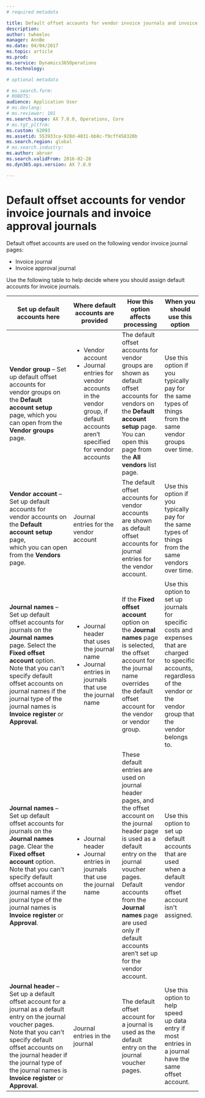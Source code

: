 ```yaml
---
# required metadata

title: Default offset accounts for vendor invoice journals and invoice approval journals
description: 
author: twheeloc
manager: AnnBe
ms.date: 04/04/2017
ms.topic: article
ms.prod: 
ms.service: Dynamics365Operations
ms.technology: 

# optional metadata

# ms.search.form: 
# ROBOTS: 
audience: Application User
# ms.devlang: 
# ms.reviewer: 101
ms.search.scope: AX 7.0.0, Operations, Core
# ms.tgt_pltfrm: 
ms.custom: 62093
ms.assetid: 553933ca-928d-4031-bb8c-f9cff458320b
ms.search.region: global
# ms.search.industry: 
ms.author: abruer
ms.search.validFrom: 2016-02-28
ms.dyn365.ops.version: AX 7.0.0

---
```


# Default offset accounts for vendor invoice journals and invoice approval journals



Default offset accounts are used on the following vendor invoice journal pages:

-   Invoice journal
-   Invoice approval journal

Use the following table to help decide where you should assign default accounts for invoice journals.

<table>
<colgroup>
<col width="25%" />
<col width="25%" />
<col width="25%" />
<col width="25%" />
</colgroup>
<thead>
<tr class="header">
<th>Set up default accounts here</th>
<th>Where default accounts are provided</th>
<th>How this option affects processing</th>
<th>When you should use this option</th>
</tr>
</thead>
<tbody>
<tr class="odd">
<td><strong>Vendor group</strong> – Set up default offset accounts for vendor groups on the <strong>Default account setup</strong> page, which you can open from the <strong>Vendor groups</strong> page.</td>
<td><ul>
<li>Vendor account</li>
<li>Journal entries for vendor accounts in the vendor group, if default accounts aren’t specified for vendor accounts</li>
</ul></td>
<td>The default offset accounts for vendor groups are shown as default offset accounts for vendors on the <strong>Default account setup</strong> page. You can open this page from the <strong>All vendors</strong> list page.</td>
<td>Use this option if you typically pay for the same types of things from the same vendor groups over time.</td>
</tr>
<tr class="even">
<td><strong>Vendor account</strong> – Set up default accounts for vendor accounts on the <strong>Default account setup</strong> page, which you can open from the <strong>Vendors</strong> page.</td>
<td>Journal entries for the vendor account</td>
<td>The default offset accounts for vendor accounts are shown as default offset accounts for journal entries for the vendor account.</td>
<td>Use this option if you typically pay for the same types of things from the same vendors over time.</td>
</tr>
<tr class="odd">
<td><strong>Journal names</strong> – Set up default offset accounts for journals on the <strong>Journal names</strong> page. Select the <strong>Fixed offset account</strong> option. Note that you can't specify default offset accounts on journal names if the journal type of the journal names is <strong>Invoice register</strong> or <strong>Approval</strong>.</td>
<td><ul>
<li>Journal header that uses the journal name</li>
<li>Journal entries in journals that use the journal name</li>
</ul></td>
<td>If the <strong>Fixed offset account</strong> option on the <strong>Journal names</strong> page is selected, the offset account for the journal name overrides the default offset account for the vendor or vendor group.</td>
<td>Use this option to set up journals for specific costs and expenses that are charged to specific accounts, regardless of the vendor or the vendor group that the vendor belongs to.</td>
</tr>
<tr class="even">
<td><strong>Journal names</strong> – Set up default offset accounts for journals on the <strong>Journal names</strong> page. Clear the <strong>Fixed offset account</strong> option. Note that you can't specify default offset accounts on journal names if the journal type of the journal names is <strong>Invoice register</strong> or <strong>Approval</strong>.</td>
<td><ul>
<li>Journal header</li>
<li>Journal entries in journals that use the journal name</li>
</ul></td>
<td>These default entries are used on journal header pages, and the offset account on the journal header page is used as a default entry on the journal voucher pages. Default accounts from the <strong>Journal names </strong>page are used only if default accounts aren’t set up for the vendor account.</td>
<td>Use this option to set up default accounts that are used when a default vendor offset account isn't assigned.</td>
</tr>
<tr class="odd">
<td><strong>Journal header</strong> – Set up a default offset account for a journal as a default entry on the journal voucher pages. Note that you can't specify default offset accounts on the journal header if the journal type of the journal names is <strong>Invoice register</strong> or <strong>Approval</strong>.</td>
<td>Journal entries in the journal</td>
<td>The default offset account for a journal is used as the default entry on the journal voucher pages.</td>
<td>Use this option to help speed up data entry if most entries in a journal have the same offset account.</td>
</tr>
</tbody>
</table>



